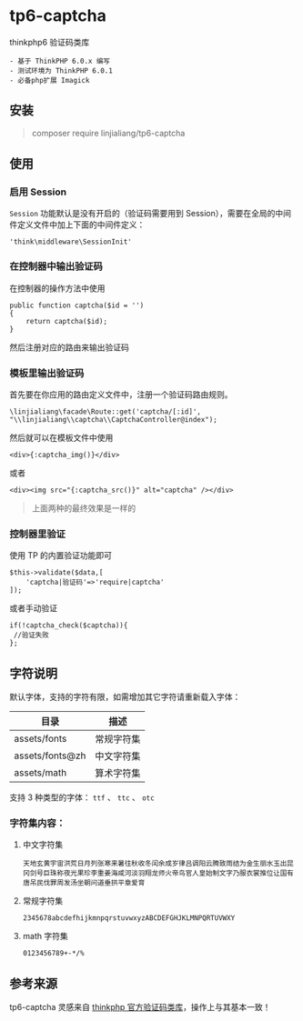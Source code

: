 # tp6-captcha

thinkphp6 验证码类库

```text
- 基于 ThinkPHP 6.0.x 编写
- 测试环境为 ThinkPHP 6.0.1
- 必备php扩展 Imagick
```

## 安装

> composer require linjialiang/tp6-captcha

## 使用

### 启用 Session

`Session` 功能默认是没有开启的（验证码需要用到 Session），需要在全局的中间件定义文件中加上下面的中间件定义：

```
'think\middleware\SessionInit'
```

### 在控制器中输出验证码

在控制器的操作方法中使用

```
public function captcha($id = '')
{
	return captcha($id);
}
```

然后注册对应的路由来输出验证码

### 模板里输出验证码

首先要在你应用的路由定义文件中，注册一个验证码路由规则。

```
\linjialiang\facade\Route::get('captcha/[:id]', "\\linjialiang\\captcha\\CaptchaController@index");
```

然后就可以在模板文件中使用

```
<div>{:captcha_img()}</div>
```

或者

```
<div><img src="{:captcha_src()}" alt="captcha" /></div>
```

> 上面两种的最终效果是一样的

### 控制器里验证

使用 TP 的内置验证功能即可

```
$this->validate($data,[
    'captcha|验证码'=>'require|captcha'
]);
```

或者手动验证

```
if(!captcha_check($captcha)){
 //验证失败
};
```

## 字符说明

默认字体，支持的字符有限，如需增加其它字符请重新载入字体：

| 目录            | 描述       |
| --------------- | ---------- |
| assets/fonts    | 常规字符集 |
| assets/fonts@zh | 中文字符集 |
| assets/math     | 算术字符集 |

支持 3 种类型的字体： `ttf` 、 `ttc` 、 `otc`

### 字符集内容：

1. 中文字符集

    ```text
    天地玄黄宇宙洪荒日月列张寒来暑往秋收冬闰余成岁律吕调阳云腾致雨结为金生丽水玉出昆冈剑号巨珠称夜光果珍李重姜海咸河淡羽翔龙师火帝鸟官人皇始制文字乃服衣裳推位让国有唐吊民伐罪周发汤坐朝问道垂拱平章爱育
    ```

2. 常规字符集

    ```text
    2345678abcdefhijkmnpqrstuvwxyzABCDEFGHJKLMNPQRTUVWXY
    ```

3. math 字符集

    ```text
    0123456789+-*/%
    ```

## 参考来源

tp6-captcha 灵感来自 [thinkphp 官方验证码类库](https://packagist.org/packages/topthink/think-captcha)，操作上与其基本一致！
